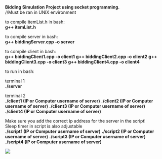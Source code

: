 <b>Bidding Simulation Project using socket programming.</b> <br>
//Must be ran in UNIX environment

to compile itemList.h in bash: <br>
<b>g++ itemList.h</b>

to compile server in bash: <br>
<b>g++ biddingServer.cpp -o server</b>

to compile client in bash: <br>
<b>g++ biddingClient1.cpp -o client1</b>
<b>g++ biddingClient2.cpp -o client2</b>
<b>g++ biddingClient3.cpp -o client3</b>
<b>g++ biddingClient4.cpp -o client4</b>

to run in bash:

terminal 1 <br>
<b>./server</b>

terminal 2 <br>
<b>./client1 (IP or Computer username of server)</b>
<b>./client2 (IP or Computer username of server)</b>
<b>./client3 (IP or Computer username of server)</b>
<b>./client4 (IP or Computer username of server)</b>

Make sure you add the correct ip address for the server in the script!<br>
Sleep timer in script is also adjustable<br>
<b>./script1 (IP or Computer username of server)</b>
<b>./script2 (IP or Computer username of server)</b>
<b>./script3 (IP or Computer username of server)</b>
<b>./script4 (IP or Computer username of server)</b>

<img src="https://cdn.discordapp.com/attachments/506644007515062272/520451868506193933/biddingSim.jpeg"/>
